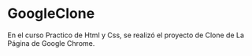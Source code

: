 # GoogleClone
En el curso Practico de Html y Css, se realizó el proyecto de Clone de La Página de Google Chrome.
